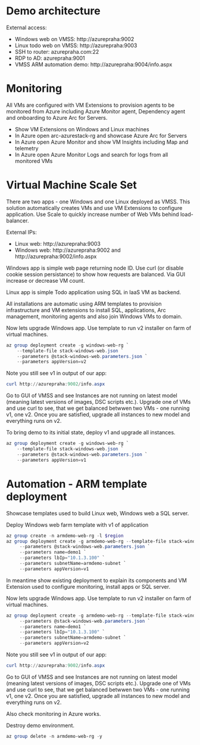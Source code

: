 # Demo architecture
External access:
- Windows web on VMSS: http://azurepraha:9002
- Linux todo web on VMSS: http://azurepraha:9003
- SSH to router: azurepraha.com:22
- RDP to AD: azurepraha:9001
- VMSS ARM automation demo: http://azurepraha:9004/info.aspx

# Monitoring
All VMs are configured with VM Extensions to provision agents to be monitored from Azure including Azure Monitor agent, Dependency agent and onboarding to Azure Arc for Servers.

- Show VM Extensions on Windows and Linux machines
- In Azure open arc-azurestack-rg and showcase Azure Arc for Servers
- In Azure open Azure Monitor and show VM Insights including Map and telemetry
- In Azure open Azure Monitor Logs and search for logs from all monitored VMs

# Virtual Machine Scale Set
There are two apps - one Windows and one Linux deployed as VMSS. This solution automatically creates VMs and use VM Extensions to configure application. Use Scale to quickly increase number of Web VMs behind load-balancer.

External IPs:
- Linux web: http://azurepraha:9003
- Windows web: http://azurepraha:9002 and http://azurepraha:9002/info.aspx

Windows app is simple web page returning node ID. Use curl (or disable cookie session persistance) to show how requests are balanced. Via GUI increase or decrease VM count.

Linux app is simple Todo application using SQL in IaaS VM as backend.

All installations are automatic using ARM templates to provision infrastructure and VM extensions to install SQL, applications, Arc management, monitoring agents and also join Windows VMs to domain.

Now lets upgrade Windows app. Use template to run v2 installer on farm of virtual machines.

```powershell
az group deployment create -g windows-web-rg `
    --template-file stack-windows-web.json `
    --parameters @stack-windows-web.parameters.json `
    --parameters appVersion=v2
```

Note you still see v1 in output of our app:

```powershell
curl http://azurepraha:9002/info.aspx
```

Go to GUI of VMSS and see Instances are not running on latest model (meaning latest versions of images, DSC scripts etc.). Upgrade one of VMs and use curl to see, that we get balanced betwwen two VMs - one running v1, one v2. Once you are satisfied, upgrade all instances to new model and everything runs on v2.

To bring demo to its initial state, deploy v1 and upgrade all instances.

```powershell
az group deployment create -g windows-web-rg `
    --template-file stack-windows-web.json `
    --parameters @stack-windows-web.parameters.json `
    --parameters appVersion=v1
```


# Automation - ARM template deployment
Showcase templates used to build Linux web, Windows web a SQL server.

Deploy Windows web farm template with v1 of application

```powershell
az group create -n armdemo-web-rg -l $region
az group deployment create -g armdemo-web-rg --template-file stack-windows-web.json `
     --parameters @stack-windows-web.parameters.json `
     --parameters name=demo1 `
     --parameters lbIp="10.1.3.100" `
     --parameters subnetName=armdemo-subnet `
     --parameters appVersion=v1
```

In meantime show existing deployment to explain its components and VM Extension used to configure monitoring, install apps or SQL server.

Now lets upgrade Windows app. Use template to run v2 installer on farm of virtual machines.

```powershell
az group deployment create -g armdemo-web-rg --template-file stack-windows-web.json `
     --parameters @stack-windows-web.parameters.json `
     --parameters name=demo1 `
     --parameters lbIp="10.1.3.100" `
     --parameters subnetName=armdemo-subnet `
     --parameters appVersion=v2
```

Note you still see v1 in output of our app:

```powershell
curl http://azurepraha:9002/info.aspx
```

Go to GUI of VMSS and see Instances are not running on latest model (meaning latest versions of images, DSC scripts etc.). Upgrade one of VMs and use curl to see, that we get balanced betwwen two VMs - one running v1, one v2. Once you are satisfied, upgrade all instances to new model and everything runs on v2.

Also check monitoring in Azure works.

Destroy demo environment.

```powershell
az group delete -n armdemo-web-rg -y
```